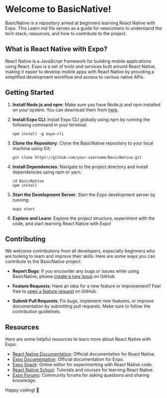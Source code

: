# Welcome to BasicNative!

BasicNative is a repository aimed at beginners learning React Native with Expo. This Learn.md file serves as a guide for newcomers to understand the tech stack, resources, and how to contribute to the project.

## What is React Native with Expo?

React Native is a JavaScript framework for building mobile applications using React. Expo is a set of tools and services built around React Native, making it easier to develop mobile apps with React Native by providing a simplified development workflow and access to various native APIs.

## Getting Started

1. **Install Node.js and npm**: Make sure you have Node.js and npm installed on your system. You can download them from [here](https://nodejs.org/).

2. **Install Expo CLI**: Install Expo CLI globally using npm by running the following command in your terminal:
   ```
   npm install -g expo-cli
   ```

3. **Clone the Repository**: Clone the BasicNative repository to your local machine using Git:
   ```
   git clone https://github.com/your-username/BasicNative.git
   ```

4. **Install Dependencies**: Navigate to the project directory and install dependencies using npm or yarn:
   ```
   cd BasicNative
   npm install
   ```

5. **Start the Development Server**: Start the Expo development server by running:
   ```
   expo start
   ```

6. **Explore and Learn**: Explore the project structure, experiment with the code, and start learning React Native with Expo!

## Contributing

We welcome contributions from all developers, especially beginners who are looking to learn and improve their skills. Here are some ways you can contribute to the BasicNative project:

- **Report Bugs**: If you encounter any bugs or issues while using BasicNative, please [create a new issue](https://github.com/your-username/BasicNative/issues/new) on GitHub.

- **Feature Requests**: Have an idea for a new feature or improvement? Feel free to [open a feature request](https://github.com/your-username/BasicNative/issues/new) on GitHub.

- **Submit Pull Requests**: Fix bugs, implement new features, or improve documentation by submitting pull requests. Make sure to follow the contribution guidelines.

## Resources

Here are some helpful resources to learn more about React Native with Expo:

- [React Native Documentation](https://reactnative.dev/docs/getting-started): Official documentation for React Native.
- [Expo Documentation](https://docs.expo.dev/): Official documentation for Expo.
- [Expo Snack](https://snack.expo.dev/): Online editor for experimenting with React Native code.
- [React Native School](https://reactnativeschool.com/): Tutorials and courses for learning React Native.
- [Expo Forums](https://forums.expo.dev/): Community forums for asking questions and sharing knowledge.

Happy coding! 🚀


